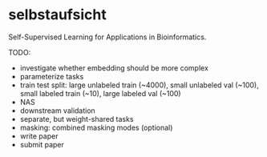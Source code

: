 # selbstaufsicht
Self-Supervised Learning for Applications in Bioinformatics.

TODO:
- investigate whether embedding should be more complex
- parameterize tasks
- train test split: large unlabeled train (~4000), small unlabeled val (~100), small labeled train (~10), large labeled val (~100)
- NAS
- downstream validation
- separate, but weight-shared tasks
- masking: combined masking modes (optional)
- write paper
- submit paper
